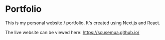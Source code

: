 # Portfolio

This is my personal website / portfolio. It's created using Next.js and React. 

The live website can be viewed here: https://scusemua.github.io/
